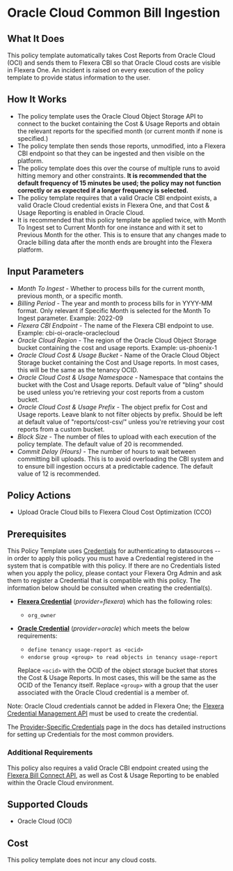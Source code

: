 # Oracle Cloud Common Bill Ingestion

## What It Does

This policy template automatically takes Cost Reports from Oracle Cloud (OCI) and sends them to Flexera CBI so that Oracle Cloud costs are visible in Flexera One. An incident is raised on every execution of the policy template to provide status information to the user.

## How It Works

- The policy template uses the Oracle Cloud Object Storage API to connect to the bucket containing the Cost & Usage Reports and obtain the relevant reports for the specified month (or current month if none is specified.)
- The policy template then sends those reports, unmodified, into a Flexera CBI endpoint so that they can be ingested and then visible on the platform.
- The policy template does this over the course of multiple runs to avoid hitting memory and other constraints. **It is recommended that the default frequency of 15 minutes be used; the policy may not function correctly or as expected if a longer frequency is selected.**
- The policy template requires that a valid Oracle CBI endpoint exists, a valid Oracle Cloud credential exists in Flexera One, and that Cost & Usage Reporting is enabled in Oracle Cloud.
- It is recommended that this policy template be applied twice, with Month To Ingest set to Current Month for one instance and with it set to Previous Month for the other. This is to ensure that any changes made to Oracle billing data after the month ends are brought into the Flexera platform.

## Input Parameters

- *Month To Ingest* - Whether to process bills for the current month, previous month, or a specific month.
- *Billing Period* - The year and month to process bills for in YYYY-MM format. Only relevant if Specific Month is selected for the Month To Ingest parameter. Example: 2022-09
- *Flexera CBI Endpoint* - The name of the Flexera CBI endpoint to use. Example: cbi-oi-oracle-oraclecloud
- *Oracle Cloud Region* - The region of the Oracle Cloud Object Storage bucket containing the cost and usage reports. Example: us-phoenix-1
- *Oracle Cloud Cost & Usage Bucket* - Name of the Oracle Cloud Object Storage bucket containing the Cost and Usage reports. In most cases, this will be the same as the tenancy OCID.
- *Oracle Cloud Cost & Usage Namespace* - Namespace that contains the bucket with the Cost and Usage reports. Default value of "bling" should be used unless you're retrieving your cost reports from a custom bucket.
- *Oracle Cloud Cost & Usage Prefix* - The object prefix for Cost and Usage reports. Leave blank to not filter objects by prefix. Should be left at default value of "reports/cost-csv/" unless you're retrieving your cost reports from a custom bucket.
- *Block Size* - The number of files to upload with each execution of the policy template. The default value of 20 is recommended.
- *Commit Delay (Hours)* - The number of hours to wait between committing bill uploads. This is to avoid overloading the CBI system and to ensure bill ingestion occurs at a predictable cadence. The default value of 12 is recommended.

## Policy Actions

- Upload Oracle Cloud bills to Flexera Cloud Cost Optimization (CCO)

## Prerequisites

This Policy Template uses [Credentials](https://docs.flexera.com/flexera/EN/Automation/ManagingCredentialsExternal.htm) for authenticating to datasources -- in order to apply this policy you must have a Credential registered in the system that is compatible with this policy. If there are no Credentials listed when you apply the policy, please contact your Flexera Org Admin and ask them to register a Credential that is compatible with this policy. The information below should be consulted when creating the credential(s).

- [**Flexera Credential**](https://docs.flexera.com/flexera/EN/Automation/ProviderCredentials.htm) (*provider=flexera*) which has the following roles:
  - `org_owner`

- [**Oracle Credential**](https://docs.flexera.com/flexera/EN/Automation/ProviderCredentials.htm#automationadmin_3335267112_1121578) (*provider=oracle*) which meets the below requirements:
  - `define tenancy usage-report as <ocid>`
  - `endorse group <group> to read objects in tenancy usage-report`

  Replace `<ocid>` with the OCID of the object storage bucket that stores the Cost & Usage Reports. In most cases, this will be the same as the OCID of the Tenancy itself. Replace `<group>` with a group that the user associated with the Oracle Cloud credential is a member of.

Note: Oracle Cloud credentials cannot be added in Flexera One; the [Flexera Credential Management API](https://reference.rightscale.com/cred-management/#/Credentials/Credentials_create_oracle) must be used to create the credential.

The [Provider-Specific Credentials](https://docs.flexera.com/flexera/EN/Automation/ProviderCredentials.htm) page in the docs has detailed instructions for setting up Credentials for the most common providers.

### Additional Requirements

This policy also requires a valid Oracle CBI endpoint created using the [Flexera Bill Connect API](https://reference.rightscale.com/optima-bill/#/CBIBillConnects/CBIBillConnects_create), as well as Cost & Usage Reporting to be enabled within the Oracle Cloud environment.

## Supported Clouds

- Oracle Cloud (OCI)

## Cost

This policy template does not incur any cloud costs.
